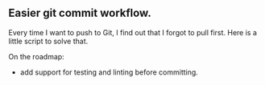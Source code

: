 Easier git commit workflow. 
---------------------------

Every time I want to push to Git, I find out that I forgot to pull first. Here is a little script to solve that. 

On the roadmap:
- add support for testing and linting before committing. 
